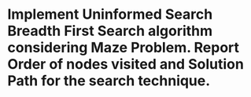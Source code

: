 # Implement Uninformed Search Breadth First Search algorithm considering Maze Problem. Report Order of nodes visited and Solution Path for the search technique.

